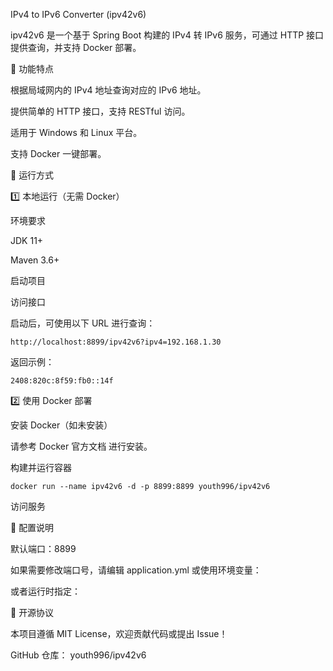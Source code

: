 IPv4 to IPv6 Converter (ipv42v6)

ipv42v6 是一个基于 Spring Boot 构建的 IPv4 转 IPv6 服务，可通过 HTTP 接口提供查询，并支持 Docker 部署。

🚀 功能特点

根据局域网内的 IPv4 地址查询对应的 IPv6 地址。

提供简单的 HTTP 接口，支持 RESTful 访问。

适用于 Windows 和 Linux 平台。

支持 Docker 一键部署。

📌 运行方式

1️⃣ 本地运行（无需 Docker）

环境要求

JDK 11+

Maven 3.6+

启动项目

访问接口

启动后，可使用以下 URL 进行查询：

```
http://localhost:8899/ipv42v6?ipv4=192.168.1.30
```

返回示例：

```
2408:820c:8f59:fb0::14f
```

2️⃣ 使用 Docker 部署

安装 Docker（如未安装）

请参考 Docker 官方文档 进行安装。

构建并运行容器

```
docker run --name ipv42v6 -d -p 8899:8899 youth996/ipv42v6
```

访问服务

🔧 配置说明

默认端口：8899

如果需要修改端口号，请编辑 application.yml 或使用环境变量：

或者运行时指定：

📜 开源协议

本项目遵循 MIT License，欢迎贡献代码或提出 Issue！

GitHub 仓库： youth996/ipv42v6